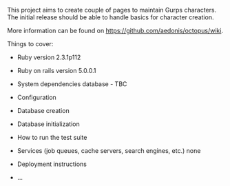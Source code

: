 This project aims to create couple of pages to maintain Gurps characters. The initial release should be able to handle basics for character creation.

More information can be found on https://github.com/aedonis/octopus/wiki.


Things to cover:
* Ruby version
2.3.1p112

* Ruby on rails version
5.0.0.1

* System dependencies
database - TBC

* Configuration

* Database creation

* Database initialization

* How to run the test suite

* Services (job queues, cache servers, search engines, etc.)
none

* Deployment instructions

* ...
